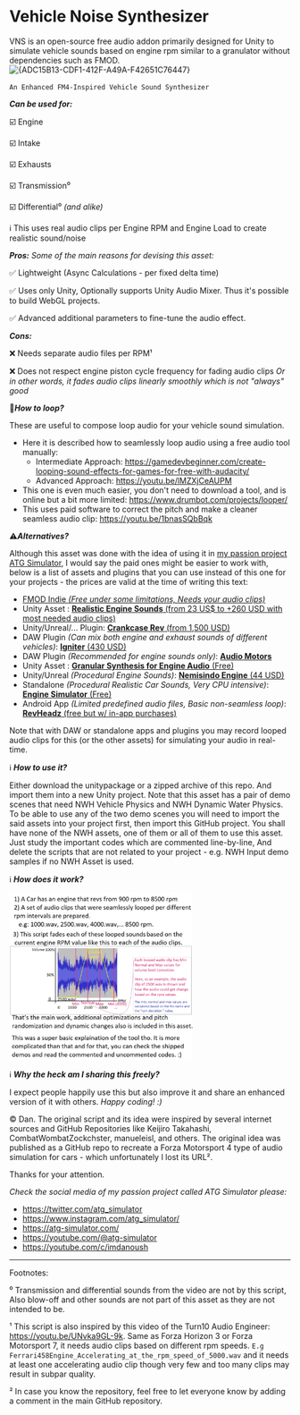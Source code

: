 # Vehicle Noise Synthesizer
 VNS is an open-source free audio addon primarily designed for Unity to simulate vehicle sounds based on engine rpm similar to a granulator without dependencies such as FMOD.
 ![{ADC15B13-CDF1-412F-A49A-F42651C76447}](https://github.com/user-attachments/assets/f12cac05-6ac5-4c41-8234-d67f64bf8363)
```
An Enhanced FM4-Inspired Vehicle Sound Synthesizer
```

***Can be used for:***

:ballot_box_with_check: Engine

:ballot_box_with_check: Intake

:ballot_box_with_check: Exhausts

:ballot_box_with_check: Transmission⁰

:ballot_box_with_check: Differential⁰ _(and alike)_

:information_source:  This uses real audio clips per Engine RPM and Engine Load to create realistic sound/noise



***Pros:*** _Some of the main reasons for devising this asset:_

:white_check_mark:  Lightweight (Async Calculations - per fixed delta time)

:white_check_mark:  Uses only Unity, Optionally supports Unity Audio Mixer. Thus it's possible to build WebGL projects.

:white_check_mark:  Advanced additional parameters to fine-tune the audio effect.



***Cons:***

:x: Needs separate audio files per RPM¹

:x: Does not respect engine piston cycle frequency for fading audio clips *Or in other words, it fades audio clips linearly smoothly which is not "always" good*

🔁***How to loop?***

These are useful to compose loop audio for your vehicle sound simulation.
*  Here it is described how to seamlessly loop audio using a free audio tool manually:
   * Intermediate Approach:  https://gamedevbeginner.com/create-looping-sound-effects-for-games-for-free-with-audacity/
   * Advanced Approach: https://youtu.be/lMZXjCeAUPM
*  This one is even much easier, you don't need to download a tool, and is online but a bit more limited: https://www.drumbot.com/projects/looper/
*  This uses paid software to correct the pitch and make a cleaner seamless audio clip: https://youtu.be/1bnasSQbBqk

:warning:***Alternatives?***

Although this asset was done with the idea of using it in [my passion project ATG Simulator](https://ATG-Simulator.com), I would say the paid ones might be easier to work with, below is a list of assets and plugins that you can use instead of this one for your projects - the prices are valid at the time of writing this text:

 - [FMOD Indie _(Free under some limitations, Needs your audio clips)_](https://www.fmod.com/download)
 - Unity Asset : [**Realistic Engine Sounds** (from 23 US$ to +260 USD with most needed audio clips)](https://assetstore.unity.com/packages/tools/audio/realistic-engine-sounds-2-pro-edition-224783)
 - Unity/Unreal/... Plugin: [**Crankcase Rev** (from 1,500 USD)](https://www.audiokinetic.com/en/products/plugins/crankcase-rev/)
 - DAW Plugin _(Can mix both engine and exhaust sounds of different vehicles)_: [**Igniter** (430 USD)](https://www.krotosaudio.com/igniter/)
 - DAW Plugin _(Recommended for engine sounds only)_: [**Audio Motors**](https://lesound.io/product/audiomotors-pro/)
 - Unity Asset : [**Granular Synthesis for Engine Audio** (Free)](https://github.com/CombatWombatZockchster/Granular-Synthesis-for-Engine-Audio)
 - Unity/Unreal _(Procedural Engine Sounds)_: [**Nemisindo Engine** (44 USD)](https://assetstore.unity.com/packages/tools/audio/nemisindo-engine-procedural-sound-effects-222246) 
 - Standalone _(Procedural Realistic Car Sounds, Very CPU intensive)_: [**Engine Simulator** (Free)](https://www.engine-sim.parts/)
 - Android App _(Limited predefined audio files, Basic non-seamless loop)_: [**RevHeadz** (free but w/ in-app purchases)](https://rev-headz.com/)

Note that with DAW or standalone apps and plugins you may record looped audio clips for this (or the other assets) for simulating your audio in real-time.

:information_source: ***How to use it?***

Either download the unitypackage or a zipped archive of this repo. And import them into a new Unity project. Note that this asset has a pair of demo scenes that need NWH Vehicle Physics and NWH Dynamic Water Physics. To be able to use any of the two demo scenes you will need to import the said assets into your project first, then import this GitHub project. You shall have none of the NWH assets, one of them or all of them to use this asset. Just study the important codes which are commented line-by-line, And delete the scripts that are not related to your project  - e.g. NWH Input demo samples if no NWH Asset is used.

:information_source: ***How does it work?***

<img src="https://raw.githubusercontent.com/ATG-Simulator/VehicleNoiseSynthesizer/main/Depiction.jpg" alt="How does this asset work, Simplified in an image." width="65%">


:information_source: ***Why the heck am I sharing this freely?***

I expect people happily use this but also improve it and share an enhanced version of it with others. _Happy coding! :)_

:copyright: Dan. The original script and its idea were inspired by several internet sources and GitHub Repositories like Keijiro Takahashi, CombatWombatZockchster, manueleisl, and others. The original idea was published as a GitHub repo to recreate a Forza Motorsport 4 type of audio simulation for cars - which unfortunately I lost its URL².

Thanks for your attention.

_Check the social media of my passion project called ATG Simulator please:_
*  <https://twitter.com/atg_simulator>
*  <https://www.instagram.com/atg_simulator/>
*  <https://atg-simulator.com/>
*  <https://youtube.com/@atg-simulator>
*  <https://youtube.com/c/imdanoush>
_________________________________
Footnotes:

⁰ Transmission and differential sounds from the video are not by this script, Also blow-off and other sounds are not part of this asset as they are not intended to be.

¹ This script is also inspired by this video of the Turn10 Audio Engineer: <https://youtu.be/UNvka9GL-9k>. Same as Forza Horizon 3 or Forza Motorsport 7, it needs audio clips based on different rpm speeds. ```E.g Ferrari458Engine_Accelerating_at_the_rpm_speed_of_5000.wav``` and it needs at least one accelerating audio clip though very few and too many clips may result in subpar quality.

² In case you know the repository, feel free to let everyone know by adding a comment in the main GitHub repository.
